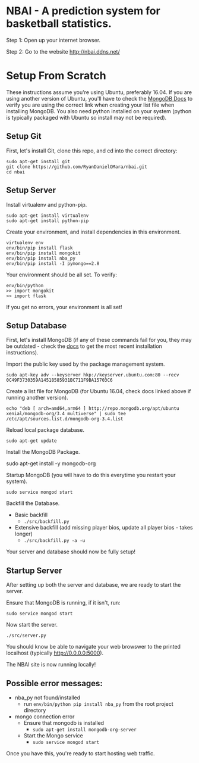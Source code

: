 # NBAI - A prediction system for basketball statistics.

Step 1:
	Open up your internet browser.

Step 2:
	Go to the website http://nbai.ddns.net/


# Setup From Scratch
These instructions assume you're using Ubuntu, preferably 16.04.  If you are using another version of Ubuntu, you'll have to check the [MongoDB Docs](https://docs.mongodb.com/manual/tutorial/install-mongodb-on-ubuntu/) to verify you are using the correct link when creating your list file when installing MongoDB.  You also need python installed on your system (python is typically packaged with Ubuntu so install may not be required).

## Setup Git

First, let's install Git, clone this repo, and cd into the correct directory:

```
sudo apt-get install git
git clone https://github.com/RyanDanielOMara/nbai.git
cd nbai
```


## Setup Server

Install virtualenv and python-pip.
```
sudo apt-get install virtualenv
sudo apt-get install python-pip
```

Create your environment, and install dependencies in this environment.
```
virtualenv env
env/bin/pip install flask
env/bin/pip install mongokit
env/bin/pip install nba_py
env/bin/pip install -I pymongo==2.8
```

Your environment should be all set.  To verify:
```
env/bin/python
>> import mongokit
>> import flask
```
If you get no errors, your environment is all set!

## Setup Database

First, let's install MongoDB (if any of these commands fail for you, they may be outdated - check the [docs](https://docs.mongodb.com/manual/tutorial/install-mongodb-on-ubuntu/) to get the most recent installation instructions).

Import the public key used by the package management system.

`sudo apt-key adv --keyserver hkp://keyserver.ubuntu.com:80 --recv 0C49F3730359A14518585931BC711F9BA15703C6`

Create a list file for MongoDB (for Ubuntu 16.04, check docs linked above if running another version).

`echo "deb [ arch=amd64,arm64 ] http://repo.mongodb.org/apt/ubuntu xenial/mongodb-org/3.4 multiverse" | sudo tee /etc/apt/sources.list.d/mongodb-org-3.4.list`

Reload local package database.

`sudo apt-get update`

Install the MongoDB Package.

sudo apt-get install -y mongodb-org

Startup MongoDB (you will have to do this everytime you restart your system).

`sudo service mongod start`

Backfill the Database.
* Basic backfill
    * `./src/backfill.py`
* Extensive backfill (add missing player bios, update all player bios - takes longer)
    * `./src/backfill.py -a -u`

Your server and database should now be fully setup!

## Startup Server

After setting up both the server and database, we are ready to start the server.

Ensure that MongoDB is running, if it isn't, run:

`sudo service mongod start`


Now start the server.

`./src/server.py`

You should know be able to navigate your web browswer to the printed localhost (typically http://0.0.0.0:5000).

The NBAI site is now running locally!

## Possible error messages: 
* nba_py not found/installed
    * run `env/bin/python pip install nba_py` from the root project directory
* mongo connection error
    * Ensure that mongodb is installed
        * `sudo apt-get install mongodb-org-server` 
    * Start the Mongo service
        * `sudo service mongod start`

Once you have this, you're ready to start hosting web traffic.
